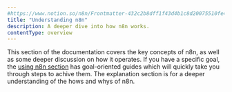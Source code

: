 ```yaml
---
#https://www.notion.so/n8n/Frontmatter-432c2b8dff1f43d4b1c8d20075510fe4
title: "Understanding n8n"
description: A deeper dive into how n8n works.
contentType: overview
---
```


This section of the documentation covers the key concepts of n8n, as well as some deeper discussion on how it operates. If you have a specific goal, the [using n8n section](using-n8n/index.md) has goal-oriented guides which will quickly take you through steps to achive them. 
The explanation section is for a deeper understanding of the hows and whys of n8n. 
